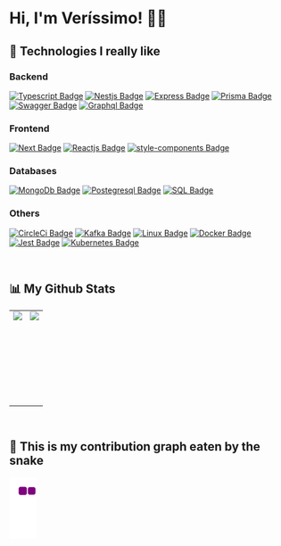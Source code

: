 # Hi, I'm Veríssimo!  👨‍💻


## 👾 Technologies I really like

### Backend

[![Typescript Badge](https://img.shields.io/badge/TypeScript-007ACC?style=for-the-badge&logo=typescript&logoColor=white)]()
[![Nestjs Badge](https://img.shields.io/badge/nestjs-E0234E?style=for-the-badge&logo=nestjs&logoColor=white)]()
[![Express Badge](https://img.shields.io/badge/Express.js-000000?style=for-the-badge&logo=express&logoColor=white)]()
[![Prisma Badge](https://img.shields.io/badge/Prisma-3982CE?style=for-the-badge&logo=Prisma&logoColor=white)]()
[![Swagger Badge](https://img.shields.io/badge/Swagger-85EA2D?style=for-the-badge&logo=Swagger&logoColor=white)]()
[![Graphql Badge](https://img.shields.io/badge/GraphQl-E10098?style=for-the-badge&logo=graphql&logoColor=white)]()

### Frontend

[![Next Badge](https://img.shields.io/badge/next.js-000000?style=for-the-badge&logo=nextdotjs&logoColor=white)]()
[![Reactjs Badge](https://img.shields.io/badge/React-20232A?style=for-the-badge&logo=react&logoColor=61DAFB)]()
[![style-components Badge](https://img.shields.io/badge/styled--components-DB7093?style=for-the-badge&logo=styled-components&logoColor=white)]()

### Databases

[![MongoDb Badge](https://img.shields.io/badge/MongoDB-4EA94B?style=for-the-badge&logo=mongodb&logoColor=white)]()
[![Postegresql Badge](https://img.shields.io/badge/PostgreSQL-316192?style=for-the-badge&logo=postgresql&logoColor=white)]()
[![SQL Badge](https://img.shields.io/badge/MySQL-005C84?style=for-the-badge&logo=mysql&logoColor=white)]()

### Others
    
[![CircleCi Badge](https://img.shields.io/badge/circleci-343434?style=for-the-badge&logo=circleci&logoColor=white)]()
[![Kafka Badge](https://img.shields.io/badge/Apache_Kafka-231F20?style=for-the-badge&logo=apache-kafka&logoColor=whit)]()
[![Linux Badge](https://img.shields.io/badge/Linux-FCC624?style=for-the-badge&logo=linux&logoColor=black)]()
[![Docker Badge](https://img.shields.io/badge/Docker-2CA5E0?style=for-the-badge&logo=docker&logoColor=white)]()
[![Jest Badge](https://img.shields.io/badge/Jest-C21325?style=for-the-badge&logo=jest&logoColor=white)]()
[![Kubernetes Badge](https://img.shields.io/badge/kubernetes-326ce5.svg?&style=for-the-badge&logo=kubernetes&logoColor=white)]()
  

<br/>

## 📊 My Github Stats

<center>
	<table>
		<tr>
			<td>
				<img height="165em" align="left" src="https://github-readme-stats.vercel.app/api?username=verissimo-sn&show_icons=true&theme=tokyonight&include_all_commits=true&count_private=true"/>
			</td>
			<td>
				<img height="165em" align="left" src="https://github-readme-stats.vercel.app/api/top-langs/?username=verissimo-sn&layout=compact&langs_count=7&theme=tokyonight"/>
			</td>
		</tr>
	</table>
</center>

<br/>

## 🐍 This is my contribution graph eaten by the snake

<img src="https://github.com/verissimo-sn/verissimo-sn/blob/output/github-contribution-grid-snake.gif" align="center" />
